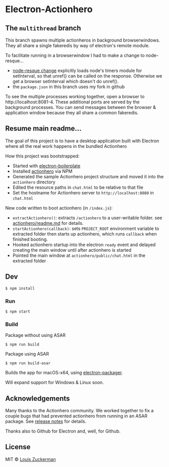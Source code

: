 # Electron-Actionhero

## The `multithread` branch

This branch spawns multiple actionheros in background browserwindows.  They all share a single fakeredis by way of
 electron's remote module.

To facilitate running in a browserwindow I had to make a change to node-resque...

- [node-resque change](https://github.com/semiosis/node-resque/commit/a7bf64c1f549d2455af909fc91c175e519598c71) explicitly loads node's timers module for setInterval, so that unref() can be called on the response.  Otherwise we get a browser setInterval which doesn't do unref().
- the `package.json` in this branch uses my fork in github

To see the multiple processes working together, open a browser to http://localhost:8081-4.  These additional ports are served by the background processes.  You can send messages between the browser & application window because they all share a common fakeredis.

## Resume main readme...

The goal of this project is to have a desktop application built with Electron where all the real work happens in the bundled Actionhero

How this project was bootstrapped:

- Started with [electron-boilerplate](https://github.com/sindresorhus/electron-boilerplate)
- Installed [actionhero](http://www.actionherojs.com/) via NPM
- Generated the sample Actionhero project structure and moved it into the `actionhero` directory
- Edited the resource paths in `chat.html` to be relative to that file
- Set the hostname for Actionhero server to `http://localhost:8080` in `chat.html`

New code written to boot actionhero (in `/index.js`):

- `extractActionhero()`: extracts `/actionhero` to a user-writable folder.  see [actionhero/readme.md](actionhero#actionhero-project) for details.
- `startActionhero(callback)`: sets `PROJECT_ROOT` environment variable to extracted folder then starts up actionhero, which runs `callback` when finished booting.
- Hooked actionhero startup into the electron `ready` event and delayed creating the main window until after actionhero is started
- Pointed the main window at `actionhero/public/chat.html` in the extracted folder

## Dev

```
$ npm install
```

### Run

```
$ npm start
```

### Build

Package without using ASAR

```
$ npm run build
```

Package using ASAR

```
$ npm run build-asar
```


Builds the app for macOS-x64, using [electron-packager](https://github.com/electron-userland/electron-packager).

Will expand support for Windows & Linux soon.

## Acknowledgements

Many thanks to the Actionhero community.  We worked together to fix a couple bugs that had prevented actionhero from running in an ASAR package.  See [release notes](https://github.com/evantahler/actionhero/releases/tag/v13.4.3) for details.

Thanks also to Github for Electron and, well, for Github.

## License

MIT © [Louis Zuckerman](http://github.com/semiosis)
